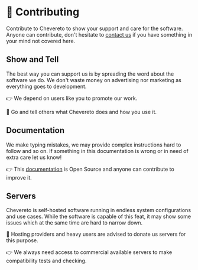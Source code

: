 # 💖 Contributing

Contribute to Chevereto to show your support and care for the software. Anyone can contribute, don't hesitate to [contact us](https://chevereto.com/contact) if you have something in your mind not covered here.

## Show and Tell

The best way you can support us is by spreading the word about the software we do. We don't waste money on advertising nor marketing as everything goes to development.

👉 We depend on users like you to promote our work.

👏 Go and tell others what Chevereto does and how you use it.

## Documentation

We make typing mistakes, we may provide complex instructions hard to follow and so on. If something in this documentation is wrong or in need of extra care let us know!

👉 This [documentation](https://github.com/chevereto/v4-docs) is Open Source and anyone can contribute to improve it.

## Servers

Chevereto is self-hosted software running in endless system configurations and use cases. While the software is capable of this feat, it may show some issues which at the same time are hard to narrow down.

👏 Hosting providers and heavy users are advised to donate us servers for this purpose.

👉 We always need access to commercial available servers to make compatibility tests and checking.
